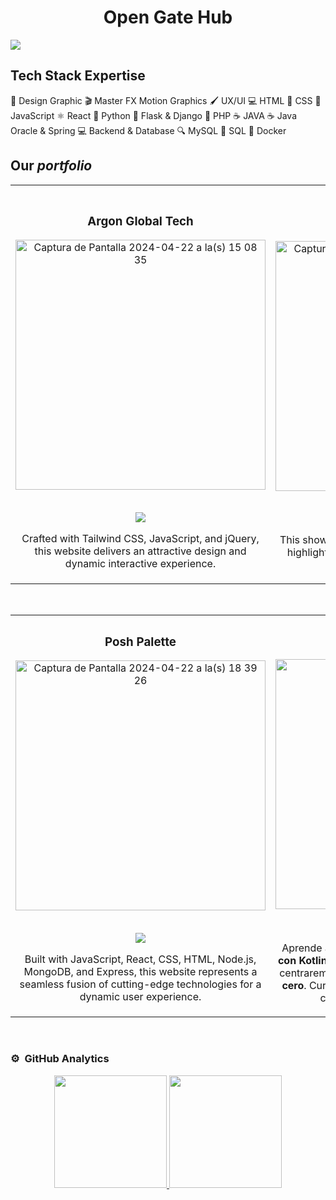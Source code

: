<div align="center">
  <h1 align="center">Open Gate Hub
</div>
<img src="https://i.imgur.com/eLGa4tw.jpg">



## Tech Stack Expertise

🎨 Design Graphic
🎬 Master FX Motion Graphics
🖌️ UX/UI
💻 HTML
🎨 CSS
💼 JavaScript
⚛️ React
🐍 Python
🐍 Flask & Django
💼 PHP
☕ JAVA
☕ Java Oracle & Spring
💻 Backend & Database
🔍 MySQL
💼 SQL
🐳 Docker
<br>

## Our *portfolio*
<table>
<tr>
<td width="50%">
<h3 align="center">Argon Global Tech</h3>
<div align="center">
<a href="https://www.argonglobal.tech/" target="_blank"><img width="400" alt="Captura de Pantalla 2024-04-22 a la(s) 15 08 35" src="https://github.com/OpenGateHub/OpenGateHub/assets/165505298/a7513794-2163-472e-b3f5-6036e81c971e" alt=""></a>
<p>
      <br>
<a href="https://www.argonglobal.tech/" target="_blank">
<img src="https://img.shields.io/badge/Argon_Global_Tech-blue">
</a>
</p> Crafted with Tailwind CSS, JavaScript, and jQuery, this website delivers an attractive design and dynamic interactive experience.
</div>
                                                                                      
</td>

<td width="50%">
               <br>
<h3 align="center">Carmenia: El Origen</h3>
<div align="center">                                       
<a href="https://drive.google.com/file/d/14UOs5RkZ1HWErQt9hT5r4ZVLnP1NlCwq/view" target="_blank"><img width="400" alt="Captura de Pantalla 2024-04-22 a la(s) 18 15 13" src="https://github.com/OpenGateHub/OpenGateHub/assets/165505298/83cfdd41-fece-4bbb-8b0c-214f5d42973f">
</a>
<p>
   <br>
<a href="https://drive.google.com/file/d/14UOs5RkZ1HWErQt9hT5r4ZVLnP1NlCwq/view" target="_blank">
<img src="https://img.shields.io/badge/Watch_the_game-beige">
</a>
</p>
</p>This showcases one of our Unity-designed games, highlighting our expertise and creativity in game development.</p>
</div>                                                             
</table>                                                                                 
</div>
<br>

<table>
<tr>
<td width="50%">
<h3 align="center">Posh Palette</h3>
<div align="center">
<a href="https://poshpalette.co/" target="_blank"><img width="400" alt="Captura de Pantalla 2024-04-22 a la(s) 18 39 26" src="https://github.com/OpenGateHub/OpenGateHub/assets/165505298/543fa743-faac-4268-82be-4714a9dbf0a3">
</a>
<p>
  <br>
<a href="https://poshpalette.co/" target="_blank">
<img src="https://img.shields.io/badge/Posh_Palette_Co-brown">
</a>
</p>
<p>Built with JavaScript, React, CSS, HTML, Node.js, MongoDB, and Express, this website represents a seamless fusion of cutting-edge technologies for a dynamic user experience.</p>
</div>
                                                                                      
</td>       

<td width="50%">
<h3 align="center">Curso Kotlin Multiplatform</h3>
<div align="center">
<a href="https://github.com/ArisGuimera/Curso-Kotlin-Multiplatform" target="_blank"><img src="https://i.imgur.com/nDDp1Ra.jpg" width="400" alt="Curso Kotlin Multiplatform"></a>
<p>
<a href="https://github.com/ArisGuimera/Curso-Kotlin-Multiplatform" target="_blank">
<img src="https://img.shields.io/badge/C%C3%93DIGO-cfaae0?style=for-the-badge&logo=github&logoColor=black">
</a>
<a href="https://youtube.com/playlist?list=PL8ie04dqq7_NUvBcMMosVRAbqZDWmRzX3&si=FdS-Z07ZFAUjDHAE" target="_blank">
<img src="https://img.shields.io/badge/-Youtube-green?style=for-the-badge&color=ff00f4">
</a>
</p>
<p>Aprende a programar aplicaciones <strong>multiplataform con Kotlin y Jetpack Compose</strong> - En este curso nos centraremos en dominar Kotlin Multiplatform <strong>desde cero</strong>. Curso <strong>GRATUITO</strong> (en desarrollo) con todo el código disponible para descargar.</p>
</div>
                                                                                      
</td>  
</table>                                                                                 
</div>
<br>

### ⚙️ &nbsp;GitHub Analytics

<p align="center">
<a href="https://github.com/ArisGuimera">
  <img height="180em" src="https://github-readme-stats-eight-theta.vercel.app/api?username=ArisGuimera&show_icons=true&theme=algolia&include_all_commits=true&count_private=true"/>
  <img height="180em" src="https://github-readme-stats-eight-theta.vercel.app/api/top-langs/?username=ArisGuimera&layout=compact&langs_count=8&theme=algolia"/>
</a>
</p>
